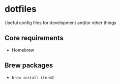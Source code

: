 # dotfiles
Useful config files for development and/or other things

## Core requirements
- Homebrew

## Brew packages
- `brew install iterm2`
